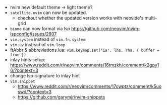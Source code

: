<!-- LTeX: enabled=false -->

- nvim new default theme -> light theme?
- `satellite.nvim` can now be updated.
	+ checkout whether the updated version works with neovide's multi-grid
- `biome` can now format via lsp <https://github.com/neovim/nvim-lspconfig/issues/2807>
- `vim.system` instead of `vim.fn.system`
- `vim.uv` instead of `vim.loop`
- ftAbbr & abbreviations.lua: `vim.keymap.set('ia', lhs, rhs, { buffer = true })`
- inlay hints setup: <https://www.reddit.com/r/neovim/comments/16tmzkh/comment/k2gpy16/?context=3>
- change lsp-signature to inlay hint
- `vim.snippet`
	+ <https://www.reddit.com/r/neovim/comments/17cwptz/comment/k5uoswd/?context=3>
	+ <https://github.com/garymjr/nvim-snippets>
